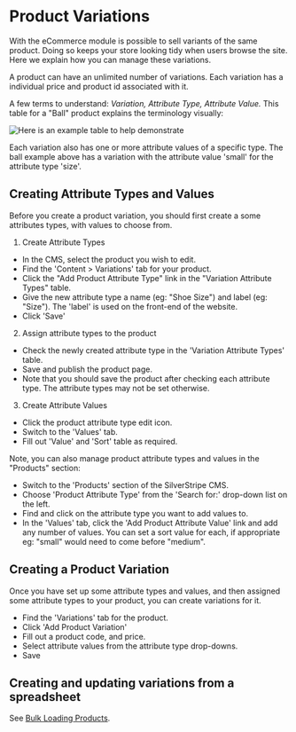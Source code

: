 Product Variations
==================

With the eCommerce module is possible to sell variants of the same product. Doing so keeps your
store looking tidy when users browse the site. Here we explain how you can manage these variations.

A product can have an unlimited number of variations. Each variation has a individual price and
product id associated with it.

A few terms to understand: _Variation, Attribute Type, Attribute Value._
This table for a "Ball" product explains the terminology visually:

![Here is an example table to help demonstrate](\images\product-variation-table.jpg)

Each variation also has one or more attribute values of a specific type.
The ball example above has a variation with the attribute value 'small' for the attribute type 'size'.


Creating Attribute Types and Values
-----------------------------------

Before you create a product variation, you should first create a some attributes types, with values
to choose from.

 1. Create Attribute Types
 
  * In the CMS, select the product you wish to edit.
  * Find the 'Content > Variations' tab for your product. 
  * Click the "Add Product Attribute Type" link in the "Variation Attribute Types" table.
  * Give the new attribute type a name (eg: "Shoe Size") and label (eg: "Size"). The 'label' is used on the front-end of the website.
  * Click 'Save'
  
 2. Assign attribute types to the product
 
  * Check the newly created attribute type in the 'Variation Attribute Types' table.
  * Save and publish the product page.
  * Note that you should save the product after checking each attribute type. The attribute types may not be set otherwise.
  
 3. Create Attribute Values
 
  * Click the product attribute type edit icon.
  * Switch to the 'Values' tab.
  * Fill out 'Value' and 'Sort' table as required.
 
 Note, you can also manage product attribute types and values in the "Products" section:
 
  * Switch to the 'Products' section of the SilverStripe CMS.
  * Choose 'Product Attribute Type' from the 'Search for:' drop-down list on the left.
  * Find and click on the attribute type you want to add values to.
  * In the 'Values' tab, click the 'Add Product Attribute Value' link and add any number of values. You can set a sort value for each, if appropriate eg: "small" would need to come before "medium".

 
Creating a Product Variation
----------------------------

Once you have set up some attribute types and values, and then assigned some attribute types to your product,
you can create variations for it.

 * Find the 'Variations' tab for the product.
 * Click 'Add Product Variation'
 * Fill out a product code, and price.
 * Select attribute values from the attribute type drop-downs.
 * Save
 
 
Creating and updating variations from a spreadsheet
---------------------------------------------------

See [Bulk Loading Products](BulkLoadingProducts#ProductVariations.md).